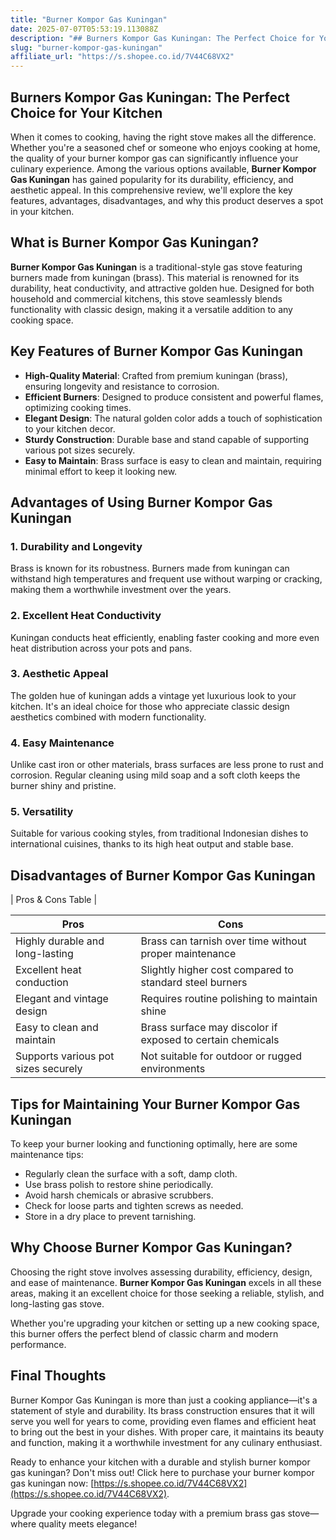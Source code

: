 ```yaml
---
title: "Burner Kompor Gas Kuningan"
date: 2025-07-07T05:53:19.113088Z
description: "## Burners Kompor Gas Kuningan: The Perfect Choice for Your Kitchen..."
slug: "burner-kompor-gas-kuningan"
affiliate_url: "https://s.shopee.co.id/7V44C68VX2"
---
```

## Burners Kompor Gas Kuningan: The Perfect Choice for Your Kitchen

When it comes to cooking, having the right stove makes all the difference. Whether you're a seasoned chef or someone who enjoys cooking at home, the quality of your burner kompor gas can significantly influence your culinary experience. Among the various options available, **Burner Kompor Gas Kuningan** has gained popularity for its durability, efficiency, and aesthetic appeal. In this comprehensive review, we'll explore the key features, advantages, disadvantages, and why this product deserves a spot in your kitchen.

## What is Burner Kompor Gas Kuningan?

**Burner Kompor Gas Kuningan** is a traditional-style gas stove featuring burners made from kuningan (brass). This material is renowned for its durability, heat conductivity, and attractive golden hue. Designed for both household and commercial kitchens, this stove seamlessly blends functionality with classic design, making it a versatile addition to any cooking space.

## Key Features of Burner Kompor Gas Kuningan

- **High-Quality Material**: Crafted from premium kuningan (brass), ensuring longevity and resistance to corrosion.
- **Efficient Burners**: Designed to produce consistent and powerful flames, optimizing cooking times.
- **Elegant Design**: The natural golden color adds a touch of sophistication to your kitchen decor.
- **Sturdy Construction**: Durable base and stand capable of supporting various pot sizes securely.
- **Easy to Maintain**: Brass surface is easy to clean and maintain, requiring minimal effort to keep it looking new.

## Advantages of Using Burner Kompor Gas Kuningan

### 1. Durability and Longevity

Brass is known for its robustness. Burners made from kuningan can withstand high temperatures and frequent use without warping or cracking, making them a worthwhile investment over the years.

### 2. Excellent Heat Conductivity

Kuningan conducts heat efficiently, enabling faster cooking and more even heat distribution across your pots and pans.

### 3. Aesthetic Appeal

The golden hue of kuningan adds a vintage yet luxurious look to your kitchen. It's an ideal choice for those who appreciate classic design aesthetics combined with modern functionality.

### 4. Easy Maintenance

Unlike cast iron or other materials, brass surfaces are less prone to rust and corrosion. Regular cleaning using mild soap and a soft cloth keeps the burner shiny and pristine.

### 5. Versatility

Suitable for various cooking styles, from traditional Indonesian dishes to international cuisines, thanks to its high heat output and stable base.

## Disadvantages of Burner Kompor Gas Kuningan

| Pros & Cons Table |

| Pros | Cons |
|----------------------------|---------------------------------------------------|
| Highly durable and long-lasting | Brass can tarnish over time without proper maintenance |
| Excellent heat conduction | Slightly higher cost compared to standard steel burners |
| Elegant and vintage design | Requires routine polishing to maintain shine |
| Easy to clean and maintain | Brass surface may discolor if exposed to certain chemicals |
| Supports various pot sizes securely | Not suitable for outdoor or rugged environments |

## Tips for Maintaining Your Burner Kompor Gas Kuningan

To keep your burner looking and functioning optimally, here are some maintenance tips:

- Regularly clean the surface with a soft, damp cloth.
- Use brass polish to restore shine periodically.
- Avoid harsh chemicals or abrasive scrubbers.
- Check for loose parts and tighten screws as needed.
- Store in a dry place to prevent tarnishing.

## Why Choose Burner Kompor Gas Kuningan?

Choosing the right stove involves assessing durability, efficiency, design, and ease of maintenance. **Burner Kompor Gas Kuningan** excels in all these areas, making it an excellent choice for those seeking a reliable, stylish, and long-lasting gas stove.

Whether you're upgrading your kitchen or setting up a new cooking space, this burner offers the perfect blend of classic charm and modern performance.

## Final Thoughts

Burner Kompor Gas Kuningan is more than just a cooking appliance—it's a statement of style and durability. Its brass construction ensures that it will serve you well for years to come, providing even flames and efficient heat to bring out the best in your dishes. With proper care, it maintains its beauty and function, making it a worthwhile investment for any culinary enthusiast.

Ready to enhance your kitchen with a durable and stylish burner kompor gas kuningan? Don't miss out! Click here to purchase your burner kompor gas kuningan now: [https://s.shopee.co.id/7V44C68VX2](https://s.shopee.co.id/7V44C68VX2).

Upgrade your cooking experience today with a premium brass gas stove—where quality meets elegance!